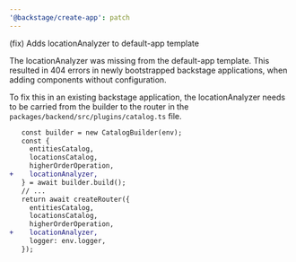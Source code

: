 ```yaml
---
'@backstage/create-app': patch
---
```


(fix) Adds locationAnalyzer to default-app template

The locationAnalyzer was missing from the default-app template.
This resulted in 404 errors in newly bootstrapped backstage applications,
when adding components without configuration.

To fix this in an existing backstage application, the locationAnalyzer needs
to be carried from the builder to the router in the
`packages/backend/src/plugins/catalog.ts` file.

```diff
   const builder = new CatalogBuilder(env);
   const {
     entitiesCatalog,
     locationsCatalog,
     higherOrderOperation,
+    locationAnalyzer,
   } = await builder.build();
   // ...
   return await createRouter({
     entitiesCatalog,
     locationsCatalog,
     higherOrderOperation,
+    locationAnalyzer,
     logger: env.logger,
   });
```
